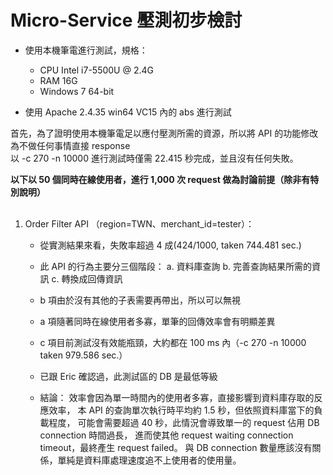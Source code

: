 Micro-Service 壓測初步檢討
==========================

- 使用本機筆電進行測試，規格：
  - CPU Intel i7-5500U @ 2.4G
  - RAM 16G
  - Windows 7 64-bit

- 使用 Apache 2.4.35 win64 VC15 內的 abs 進行測試

首先，為了證明使用本機筆電足以應付壓測所需的資源，所以將 API 的功能修改為不做任何事情直接 response  
以 -c 270 -n 10000 進行測試時僅需 22.415 秒完成，並且沒有任何失敗。

**以下以 50 個同時在線使用者，進行 1,000 次 request 做為討論前提（除非有特別說明）**
<br/><br/>

1. Order Filter API （region=TWN、merchant_id=tester）：
	- 從實測結果來看，失敗率超過 4 成(424/1000, taken 744.481 sec.)
	- 此 API 的行為主要分三個階段：
		a. 資料庫查詢
		b. 完善查詢結果所需的資訊
		c. 轉換成回傳資訊
		
	- b 項由於沒有其他的子表需要再帶出，所以可以無視
	- a 項隨著同時在線使用者多寡，單筆的回傳效率會有明顯差異
	- c 項目前測試沒有效能瓶頸，大約都在 100 ms 內（-c 270 -n 10000 taken 979.586 sec.）
	- 已跟 Eric 確認過，此測試區的 DB 是最低等級
	- 結論：
		效率會因為單一時間內的使用者多寡，直接影響到資料庫存取的反應效率，
		本 API 的查詢單次執行時平均約 1.5 秒，但依照資料庫當下的負載程度，
		可能會需要超過 40 秒，此情況會導致單一的 request 佔用 DB connection 時間過長，
		進而使其他 request waiting connection timeout，最終產生 request failed。
		與 DB connection 數量應該沒有關係，單純是資料庫處理速度追不上使用者的使用量。
	
